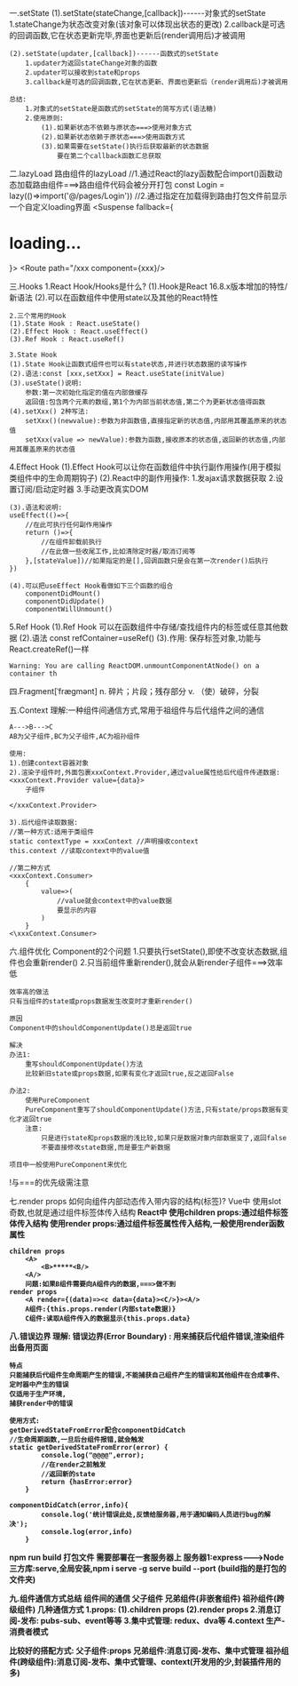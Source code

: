 一.setState
    (1).setState(stateChange,[callback])------对象式的setState
        1.stateChange为状态改变对象(该对象可以体现出状态的更改)
        2.callback是可选的回调函数,它在状态更新完毕,界面也更新后(render调用后)才被调用

    (2).setState(updater,[callback])------函数式的setState
        1.updater为返回stateChange对象的函数
        2.updater可以接收到state和props
        3.callback是可选的回调函数,它在状态更新、界面也更新后（render调用后)才被调用

    总结:
        1.对象式的setState是函数式的setState的简写方式(语法糖)
        2.使用原则:
            (1).如果新状态不依赖与原状态===>使用对象方式
            (2).如果新状态依赖于原状态===>使用函数方式
            (3).如果需要在setState()执行后获取最新的状态数据
                要在第二个callback函数汇总获取




二.lazyLoad
    路由组件的lazyLoad
    //1.通过React的lazy函数配合import()函数动态加载路由组件===>路由组件代码会被分开打包
    const Login = lazy(()=>import('@/pages/Login'))
    //2.通过<Suspense>指定在加载得到路由打包文件前显示一个自定义loading界面
    <Suspense fallback={<h1>loading...</h1>}>
        <Switch>
            <Route path="/xxx component={xxx}/>
            <Redirect to = "/login"/>
        </Switch>
    </Suspense>



三.Hooks
    1.React Hook/Hooks是什么?
    (1).Hook是React 16.8.x版本增加的特性/新语法
    (2).可以在函数组件中使用state以及其他的React特性

    2.三个常用的Hook
    (1).State Hook : React.useState()
    (2).Effect Hook : React.useEffect()
    (3).Ref Hook : React.useRef()

    3.State Hook
    (1).State Hook让函数式组件也可以有state状态,并进行状态数据的读写操作
    (2).语法:const [xxx,setXxx] = React.useState(initValue)
    (3).useState()说明:
        参数:第一次初始化指定的值在内部做缓存
        返回值:包含两个元素的数组,第1个为内部当前状态值,第二个为更新状态值得函数
    (4).setXxx() 2种写法:
        setXxx()(newvalue):参数为非函数值,直接指定新的状态值,内部用其覆盖原来的状态值
        setXxx(value => newValue):参数为函数,接收原本的状态值,返回新的状态值,内部用其覆盖原来的状态值


4.Effect Hook
    (1).Effect Hook可以让你在函数组件中执行副作用操作(用于模拟类组件中的生命周期钩子)
    (2).React中的副作用操作:
        1.发ajax请求数据获取
        2.设置订阅/启动定时器
        3.手动更改真实DOM

    (3).语法和说明:
    useEffect(()=>{
        //在此可执行任何副作用操作
        return ()=>{
            //在组件卸载前执行
            //在此做一些收尾工作,比如清除定时器/取消订阅等
        },[stateValue])//如果指定的是[],回调函数只是会在第一次render()后执行
    })

    (4).可以把useEffect Hook看做如下三个函数的组合
        componentDidMount()
        componentDidUpdate()
        componentWillUnmount()
        
5.Ref Hook
    (1).Ref Hook 可以在函数组件中存储/查找组件内的标签或任意其他数据
    (2).语法 const refContainer=useRef()
    (3).作用: 保存标签对象,功能与React.createRef()一样


    Warning: You are calling ReactDOM.unmountComponentAtNode() on a container th

四.Fragment[ˈfræɡmənt]  n. 碎片；片段；残存部分 v. （使）破碎，分裂


五.Context
    理解:一种组件间通信方式,常用于祖组件与后代组件之间的通信

    A--->B--->C
    AB为父子组件,BC为父子组件,AC为祖孙组件

    使用:
    1).创建context容器对象
    2).渲染子组件时,外面包裹xxxContext.Provider,通过value属性给后代组件传递数据:
    <xxxContext.Provider value={data}>
        子组件

    </xxxContext.Provider>

    3).后代组件读取数据:
    //第一种方式:适用于类组件
    static contextType = xxxContext //声明接收context
    this.context //读取context中的value值

    //第二种方式
    <xxxContext.Consumer>
        {
            value=>(
                //value就会context中的value数据
                要显示的内容
            )
        }
    <\xxxContext.Consumer>





六.组件优化
    Component的2个问题
    1.只要执行setState(),即使不改变状态数据,组件也会重新render()
    2.只当前组件重新render(),就会从新render子组件===>效率低

    效率高的做法
    只有当组件的state或props数据发生改变时才重新render()

    原因
    Component中的shouldComponentUpdate()总是返回true

    解决
    办法1:
        重写shouldComponentUpdate()方法
        比较新旧state或props数据,如果有变化才返回true,反之返回False

    办法2:
        使用PureComponent
        PureComponent重写了shouldComponentUpdate()方法,只有state/props数据有变化才返回true
        注意:
            只是进行state和props数据的浅比较,如果只是数据对象内部数据变了,返回false
            不要直接修改state数据,而是要生产新数据

    项目中一般使用PureComponent来优化


!与===的优先级需注意

七.render props
    如何向组件内部动态传入带内容的结构(标签)?
    Vue中
        使用slot奇数,也就是通过组件标签体传入结构<A><B/><A/>
    React中
        使用children props:通过组件标签体传入结构
        使用render props:通过组件标签属性传入结构,一般使用render函数属性

    children props
        <A>
            <B>*****<B/>
        <A/>
        问题:如果B组件需要向A组件内的数据,===>做不到
    render props
        <A render={(data)=><c data={data}><C/>}><A/>
        A组件:{this.props.render(内部state数据)}
        C组件:读取A组件传入的数据显示{this.props.data}


八.错误边界
    理解:
    错误边界(Error Boundary) : 用来捕获后代组件错误,渲染组件出备用页面

    特点
    只能捕获后代组件生命周期产生的错误,不能捕获自己组件产生的错误和其他组件在合成事件、定时器中产生的错误
    仅适用于生产环境,
    捕获render中的错误

    使用方式:
    getDerivedStateFromError配合componentDidCatch
    //生命周期函数,一旦后台组件报错,就会触发
    static getDerivedStateFromError(error) {
            console.log("@@@@",error);
            //在render之前触发
            //返回新的state
            return {hasError:error}
        }

    componentDidCatch(error,info){
            console.log('统计错误此处,反馈给服务器,用于通知编码人员进行bug的解决');
            console.log(error,info)
        }



npm run build 打包文件
需要部署在一套服务器上
服务器1:express--->Node
三方库:serve,全局安装,npm i serve -g
serve build --port (build指的是打包的文件夹)


九.组件通信方式总结
组件间的通信
    父子组件
    兄弟组件(非嵌套组件)
    祖孙组件(跨级组件)
几种通信方式
    1.props:
        (1).children props
        (2).render props
    2.消息订阅-发布:
        pubs-sub、event等等 
    3.集中式管理:
        redux、dva等
    4.context
        生产-消费者模式

比较好的搭配方式:
    父子组件:props
    兄弟组件:消息订阅-发布、集中式管理
    祖孙组件(跨级组件):消息订阅-发布、集中式管理、context(开发用的少,封装插件用的多)
    



